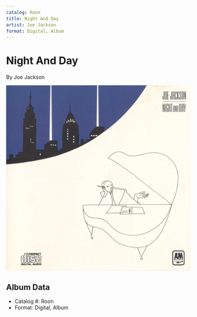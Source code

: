 ```yaml
---
catalog: Roon
title: Night And Day
artist: Joe Jackson
format: Digital, Album
---
```


# Night And Day

By Joe Jackson

![](../../assets/albumcovers/Joe_Jackson-Night_And_Day.png)

## Album Data

- Catalog #: Roon
- Format: Digital, Album

